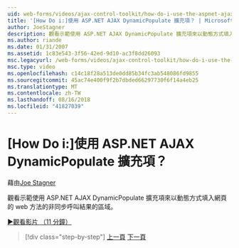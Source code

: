 ```yaml
---
uid: web-forms/videos/ajax-control-toolkit/how-do-i-use-the-aspnet-ajax-dynamicpopulate-extender
title: '[How Do i:]使用 ASP.NET AJAX DynamicPopulate 擴充項？ | Microsoft Docs'
author: JoeStagner
description: 觀看示範使用 ASP.NET AJAX DynamicPopulate 擴充項來以動態方式填入的結果是非同步的 ca 的網頁區域...
ms.author: riande
ms.date: 01/31/2007
ms.assetid: 1c83e543-3f56-42ed-9d10-ac3f8dd26093
msc.legacyurl: /web-forms/videos/ajax-control-toolkit/how-do-i-use-the-aspnet-ajax-dynamicpopulate-extender
msc.type: video
ms.openlocfilehash: c14c18f28a513de0dd85b34fc3ab548086fd9855
ms.sourcegitcommit: 45ac74e400f9f2b7dbded66297730f6f14a4eb25
ms.translationtype: MT
ms.contentlocale: zh-TW
ms.lasthandoff: 08/16/2018
ms.locfileid: "41827039"
---
```

<a name="how-do-i-use-the-aspnet-ajax-dynamicpopulate-extender"></a>[How Do i:]使用 ASP.NET AJAX DynamicPopulate 擴充項？
====================
藉由[Joe Stagner](https://github.com/JoeStagner)

觀看示範使用 ASP.NET AJAX DynamicPopulate 擴充項來以動態方式填入網頁的 web 方法的非同步呼叫結果的區域。

[&#9654;觀看影片 （11 分鐘）](https://channel9.msdn.com/Blogs/ASP-NET-Site-Videos/how-do-i-use-the-aspnet-ajax-dynamicpopulate-extender)

> [!div class="step-by-step"]
> [上一頁](how-do-i-use-the-aspnet-ajax-draggable-panel-extender.md)
> [下一頁](how-do-i-use-the-aspnet-ajax-filteredtextbox-extender.md)
